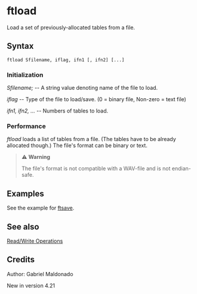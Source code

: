 <!--
id:ftload
category:Table Control:Read/Write Operations
-->
# ftload
Load a set of previously-allocated tables from a file.

## Syntax
``` csound-orc
ftload Sfilename, iflag, ifn1 [, ifn2] [...]
```

### Initialization

_Sfilename;_ -- A string value denoting name of the file to load.

_iflag_ -- Type of the file to load/save. (0 = binary file, Non-zero = text file)

_ifn1, ifn2, ..._ -- Numbers of tables to load.

### Performance

_ftload_ loads a list of tables from a file. (The tables have to be already allocated though.) The file's format can be binary or text.

> :warning: **Warning**
>
> The file's format is not compatible with a WAV-file and is not endian-safe.

## Examples

See the example for [ftsave](../../opcodes/ftsave).

## See also

[Read/Write Operations](../../table/readwrit)

## Credits

Author: Gabriel Maldonado

New in version 4.21
